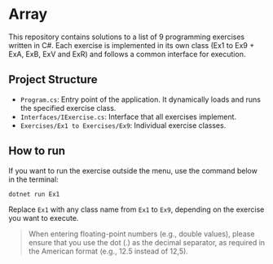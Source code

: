 # Array

This repository contains solutions to a list of 9 programming exercises written in C#. Each exercise is implemented in its own class (Ex1 to Ex9 + ExA, ExB, ExV and ExR) and follows a common interface for execution.

## Project Structure

- `Program.cs`: Entry point of the application. It dynamically loads and runs the specified exercise class.
- `Interfaces/IExercise.cs`: Interface that all exercises implement.
- `Exercises/Ex1 to Exercises/Ex9`: Individual exercise classes.

## How to run
If you want to run the exercise outside the menu, use the command below in the terminal:
```
dotnet run Ex1
```
Replace `Ex1` with any class name from `Ex1` to `Ex9`, depending on the exercise you want to execute.

> When entering floating-point numbers (e.g., double values), please ensure that you use the dot (.) as the decimal separator, as required in the American format (e.g., 12.5 instead of 12,5).